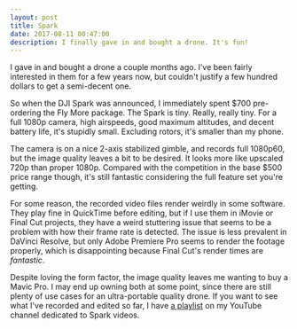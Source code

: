 ```yaml
---
layout: post
title: Spark
date: 2017-08-11 00:47:00
description: I finally gave in and bought a drone. It's fun!
---
```


I gave in and bought a drone a couple months ago. I've been fairly interested in them for a few years now, but couldn't justify a few hundred dollars to get a semi-decent one.

So when the DJI Spark was announced, I immediately spent $700 pre-ordering the Fly More package. The Spark is tiny. Really, really tiny. For a full 1080p camera, high airspeeds, good maximum altitudes, and decent battery life, it's stupidly small. Excluding rotors, it's smaller than my phone.

The camera is on a nice 2-axis stabilized gimble, and records full 1080p60, but the image quality leaves a bit to be desired. It looks more like upscaled 720p than proper 1080p. Compared with the competition in the base $500 price range though, it's still fantastic considering the full feature set you're getting.

For some reason, the recorded video files render weirdly in some software. They play fine in QuickTime before editing, but if I use them in iMovie or Final Cut projects, they have a weird stuttering issue that seems to be a problem with how their frame rate is detected. The issue is less prevalent in DaVinci Resolve, but only Adobe Premiere Pro seems to render the footage properly, which is disappointing because Final Cut's render times are *fantastic*.

Despite loving the form factor, the image quality leaves me wanting to buy a Mavic Pro. I may end up owning both at some point, since there are still plenty of use cases for an ultra-portable quality drone. If you want to see what I've recorded and edited so far, I have [a playlist](https://www.youtube.com/playlist?list=PLakP5kMCOK6GnQH9L5gMuCU4haNTXTw_6) on my YouTube channel dedicated to Spark videos.
